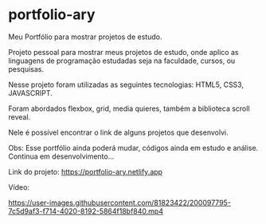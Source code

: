 # portfolio-ary
Meu Portfólio para mostrar projetos de estudo.

Projeto pessoal para mostrar meus projetos de estudo, onde aplico as linguagens de programação estudadas seja na faculdade, cursos, ou pesquisas.

Nesse projeto foram utilizadas as seguintes  tecnologias:
HTML5, CSS3, JAVASCRIPT. 

Foram abordados flexbox, grid, media quieres, também a biblioteca scroll reveal.

Nele é possível encontrar o link de alguns projetos que desenvolvi. 

Obs: Esse portfólio ainda poderá mudar, códigos ainda em estudo e análise. Continua em desenvolvimento...

Link do projeto: https://portfolio-ary.netlify.app

Vídeo:


https://user-images.githubusercontent.com/81823422/200097795-7c5d9af3-f714-4020-8192-5864f18bf840.mp4

